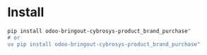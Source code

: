 # Install

```bash
pip install odoo-bringout-cybrosys-product_brand_purchase"
# or
uv pip install odoo-bringout-cybrosys-product_brand_purchase"
```
